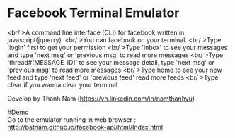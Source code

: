 # Facebook Terminal Emulator
<br/ >A command line interface (CLI) for facebook  written in javascript(jquerry). 
<br/ >You can facebook on your terminal.
<br/ >Type 'login' first to get your permission
<br/ >Type 'inbox' to see your messages and type 'next msg' or 'previous msg' to read more messages
<br/ >Type 'thread#[MESSAGE_ID]' to see your message detail, type 'next msg' or 'previous msg' to read more messages
<br/ >Type home to see your new feed and type 'next feed' or 'previous feed' read more feeds
<br/ >Type clear if you wanna clear your terminal

Develop by Thanh Nam (https://vn.linkedin.com/in/namthanhvu)

#Demo
<br/>Go to the emulator running in web browser : http://batnam.github.io/facebook-api/html/Index.html
